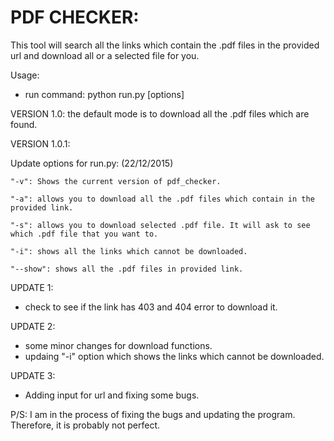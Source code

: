 PDF CHECKER:
===================

This tool will search all the links which contain the .pdf files in the provided url and download all or a selected file for you. 

Usage: 

 - run command: python run.py [options]

VERSION 1.0: 
  the default mode is to download all the .pdf files which are found. 
  
VERSION 1.0.1: 

  Update options for run.py: (22/12/2015)
  
    "-v": Shows the current version of pdf_checker.
    
    "-a": allows you to download all the .pdf files which contain in the provided link.
    
    "-s": allows you to download selected .pdf file. It will ask to see which .pdf file that you want to.
    
    "-i": shows all the links which cannot be downloaded.
    
    "--show": shows all the .pdf files in provided link.
    
UPDATE 1:  
  - check to see if the link has 403 and 404 error to download it. 
  
UPDATE 2: 
  - some minor changes for download functions. 
  - updaing "-i" option which shows the links which cannot be downloaded. 

UPDATE 3: 
   - Adding input for url and fixing some bugs. 

P/S: I am in the process of fixing the bugs and updating the program. Therefore, it is probably not perfect. 


